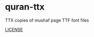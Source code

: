 # quran-ttx
TTX copies of mushaf page TTF font files

[LICENSE](https://dm.qurancomplex.gov.sa/copyright-2/)
